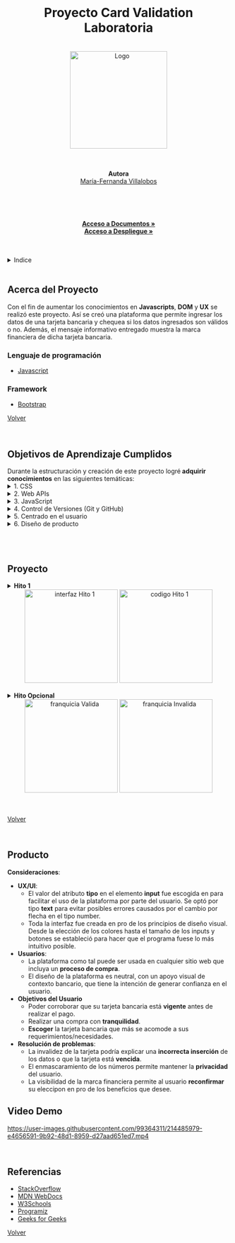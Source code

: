 
<div id="volver"></div>

<br/>
<div align="center">

<h1 align="center"><b>Proyecto Card Validation <br/>
 Laboratoria</b></h1>
 <br/>
  
<img src="https://user-images.githubusercontent.com/99364311/214476067-d093f1d2-8bcd-4e7a-a9b0-30b787203bd3.png" alt="Logo" width="220px">
<br/>
 <br/>
 <br/>

<b>Autora</b>
<br/>
[María-Fernanda Villalobos](https://github.com/MariferVL)

<br/>

  <p align="center">
       </summary>
    <br/>
    <br/>
    <a href="https://github.com/MariferVL/CardValidation-Part2" target="_blank"><strong>Acceso a Documentos »</strong></a>
    <br/>
     <a href="https://marifervl.github.io/CardValidation-Part2/src/" target="_blank"><strong>Acceso a Despliegue »</strong></a>
    <br/>

  </p>
</div>
<br/>
 <br/>

<details>
  <summary>Indice</summary>
  <ol>
    <li>
      <a href="#acerca-del-proyecto">Acerca del Proyecto</a>
      <ul>
        <li><a href="#lenguaje-de-programación">Lenguaje de programación </a></li>
      </ul>
    </li>
    <li><a href="#objetivos-de-aprendizaje-cumplidos">Objetivos de Aprendizaje Cumplidos</a></li>
    <li><a href="#producto">Producto</a></li>
    <li><a href="#video-demo">Video Demo</a></li>
    <li><a href="#referencias">Referencias</a></li>
  </ol>
</details>
 <br/>

## Acerca del Proyecto

<summary> Con el fin de aumentar los conocimientos en <b>Javascripts</b>, <b>DOM</b> y <b>UX</b> se realizó este proyecto. Así se creó una plataforma que permite ingresar los datos de una tarjeta bancaria y chequea si los datos ingresados son válidos o no. Además, el mensaje informativo entregado muestra la marca financiera de dicha tarjeta bancaria.


</summary>

### Lenguaje de programación

- [Javascript](https://www.javascript.com/)

### Framework

- [Bootstrap](https://getbootstrap.com/)

<p align="left"><a href="#volver">Volver</a></p>
 <br/>

## Objetivos de Aprendizaje Cumplidos

  <summary>Durante la estructuración y creación de este proyecto logré<b> adquirir conocimientos</b>  en las siguientes temáticas:</summary>
    <details>   
    <br/>
     <summary>1. CSS</summary>
      <ul>
        <li>
        - [x] Uso de selectores de CSS
        </li>
        <li>
        - [x] Modelo de caja (box model): borde, margen, padding
        </li>
      </ul>
    </details>

   <details>
     <summary>2. Web APIs</summary>
     <ul>
      <li>
        - [x] Uso de selectores del DOM
      </li>
      <li>
        - [x] Manejo de eventos del DOM (listeners, propagación, delegación)
      </li>
      <li>
        - [x] Manipulación dinámica del DOM
      </li>
    </ul>
  </details>

  <details>
     <summary>3. JavaScript</summary>
      <ul>
        <li>
          - [x] Tipos de datos primitivos
        </li>
        <li>
          - [x] Strings (cadenas de caracteres)
        </li>
        <li>
          - [x] Variables (declaración, asignación, ámbito)
        </li>
        <li>
          - [x] Uso de condicionales (if-else, switch, operador ternario, lógica booleana)
        </li>
        <li>
          - [x] Uso de bucles/ciclos (while, for, for..of)
        </li>
        <li>
          - [x] Funciones (params, args, return)
        </li>
        <li>
          - [x] Pruebas unitarias (unit tests)
        </li>
        <li>
          - [x] Módulos de ECMAScript (ES Modules)
        </li>
        <li>
          - [x] Uso de linter (ESLINT)
        </li>
        <li>
          - [x] Uso de identificadores descriptivos (Nomenclatura y Semántica)
          </li>
      </ul>
  </details>

  <details>
     <summary>4. Control de Versiones (Git y GitHub)</summary>
      <ul>
        <li>
          - [x] Git: Instalación y configuración
        </li>
        <li>
          - [x] Git: Control de versiones con git (init, clone, add, commit, status, push, pull, remote)
        </li>
        <li>
          - [x] GitHub: Creación de cuenta y repos, configuración de llaves SSH
        </li>
        <li>
          - [x] GitHub: Despliegue con GitHub Pages
        </li>
      </ul> 
  </details>

  <details>
     <summary>5. Centrado en el usuario</summary>
      <ul>
        <li>
            - [x] Diseñar y desarrollar un producto o servicio poniendo a las usuarias en el centro
        </li>
      </ul> 
  </details>

  <details>
     <summary>6. Diseño de producto</summary>
      <ul>
        <li>
          - [x] Crear prototipos de alta fidelidad que incluyan interacciones
        </li>
        <li>
          - [x] Seguir los principios básicos de diseño visual
        </li>
      </ul>  
  </details>
  
  <br/>
  <br/>
  <br/>

## Proyecto

<details>
  <summary><b>Hito 1</b></summary>
  <ul>
    <li>Permitir <b>insertar</b> el <b>número de la tarjeta</b> que se quiere validar en un campo de texto vacío.</li>
    <li><b>Evitar</b> que puedan escribir caracteres que <b>no sean numéricos</b> (dígitos 0-9).  </li>
    <li><b>Impedir</b> que se intente validar si es que el <b>campo está vacío</b>.  </li>
    <li><b>Comunicar</b> a la usuaria si se trata una <b>taerjeta válida o no</b>.</li>
    <li> <b>Ocultar</b> todos los <b>dígitos</b> del número de tarjeta con <b>exepción</b> de los últimos 4 caracteres. </li>
    <li><b>Pruebas unitarias</b> de los métodos de `validator` (`isValid` y `maskify`).</li>
    <li>Código de proyecto <b>subido</b> a repo en GitHub e interfaz <b>"desplegada"</b>.</li>  
    <li>Un <b>README</b> con definición del producto.</li>
  </ul>
</details>

<div align="center">
  <img height="211" alt="interfaz Hito 1" src="https://user-images.githubusercontent.com/99364311/214477747-4e1e2121-456b-4045-bb35-4d5107551960.png">
  <img height="211" alt="codigo Hito 1" src="https://user-images.githubusercontent.com/99364311/214477690-384f6b63-6f69-4d48-8d25-923a43f64c4f.png">

</div>

<br/>

<details>
  <summary><b>Hito Opcional</b></summary>
  <ul>
    <li>Mostrar la <b>franquicia</b> de tarjeta.</li>
  </ul>
</details>

<div align="center">
  <img height="211" alt="franquicia Valida" src="https://user-images.githubusercontent.com/99364311/214482214-80acb138-0769-407b-8b63-8ec6febf00ec.png">
  <img height="211" alt="franquicia Invalida" src="https://user-images.githubusercontent.com/99364311/214482369-76ce82ac-c1f1-4172-b89c-5a39a697c22c.png">

</div>
<br/>
<br/>
<p align="left"><a href="#volver">Volver</a></p>
<br/>


## Producto
  <summary><b>Consideraciones</b>:</summary>
  <ul>
    <li><b>UX/UI</b>: 
      <ul>
        <li> El valor del atributo <b>tipo</b> en el elemento <b>input</b> fue escogida en para facilitar el uso de la plataforma por parte del usuario. Se optó por tipo <b>text</b> para evitar posibles errores causados por el cambio por flecha en el tipo number.
        </li>  
        <li> Toda la interfaz fue creada en pro de los principios de diseño visual. Desde la elección de los colores hasta el tamaño de los inputs y botones se estableció para hacer que el programa fuese lo más intuitivo posible.
        </li>
      </ul> 
    <li><b>Usuarios</b>: 
      <ul>
        <li> La plataforma como tal puede ser usada en cualquier sitio web que incluya un <b>proceso de compra</b>.
        </li>
        <li> El diseño de la plataforma es neutral, con un apoyo visual de contexto bancario, que tiene la intención de generar confianza en el usuario.
        </li>
      </ul>    
    <li><b>Objetivos del Usuario</b>
       <ul>
        <li> Poder corroborar que su tarjeta bancaria está <b>vigente</b> antes de realizar el pago.
        </li>
         <li> Realizar una compra con <b>tranquilidad</b>.
        </li>
          <li><b>Escoger</b> la tarjeta bancaria que más se acomode a sus requerimientos/necesidades.
        </li>
      </ul>    
    </li>
    <li><b>Resolución de problemas</b>:
       <ul>
        <li> La invalidez de la tarjeta podría explicar una <b>incorrecta inserción</b> de los datos o que la tarjeta está <b>vencida</b>.
        </li>
         <li> El enmascaramiento de los números permite mantener la <b>privacidad</b> del usuario.
        </li>
        <li> La visibilidad de la marca financiera permite al usuario <b>reconfirmar</b> su eleccipon en pro de los beneficios que desee.
        </li>
      </ul>      
    </li>
  </ul>

## Video Demo


https://user-images.githubusercontent.com/99364311/214485979-e4656591-9b92-48d1-8959-d27aad651ed7.mp4


<br/>

## Referencias

- [StackOverflow](https://stackoverflow.com/)
- [MDN WebDocs](https://developer.mozilla.org/en-US/)
- [W3Schools](https://www.w3schools.com/)
- [Programiz](https://www.programiz.com/)
- [Geeks for Geeks](https://www.geeksforgeeks.org/)



<p align="left"><a href="#volver">Volver</a></p>

